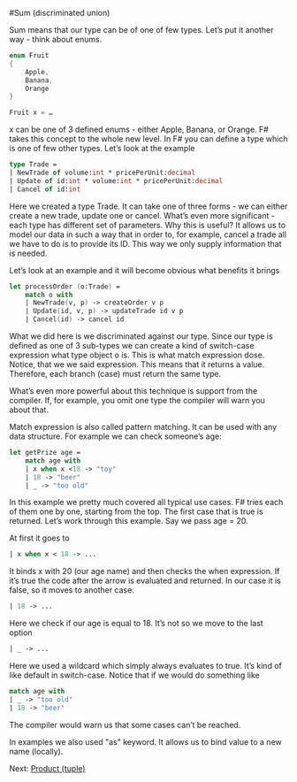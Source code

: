 #Sum (discriminated union)

Sum means that our type can be of one of few types. Let’s put it another way - think about enums. 

```csharp
enum Fruit
{
    Apple,
    Banana,
    Orange
}

Fruit x = …
```

x can be one of 3 defined enums - either Apple, Banana, or Orange. F# takes this concept to the whole new level. In F# you can define a type which is one of few other types. Let’s look at the example

```fsharp
type Trade =
| NewTrade of volume:int * pricePerUnit:decimal
| Update of id:int * volume:int * pricePerUnit:decimal
| Cancel of id:int
```

Here we created a type Trade. It can take one of three forms - we can either create a new trade, update one or cancel. What’s even more significant - each type has different set of parameters. Why this is useful? It allows us to model our data in such a way that in order to, for example, cancel a trade all we have to do is to provide its ID. This way we only supply information that is needed.

Let’s look at an example and it will become obvious what benefits it brings

```fsharp
let processOrder (o:Trade) =
    match o with
    | NewTrade(v, p) -> createOrder v p
    | Update(id, v, p) -> updateTrade id v p
    | Cancel(id) -> cancel id
```

What we did here is we discriminated against our type. Since our type is defined as one of 3 sub-types we can create a kind of switch-case expression what type object o is. This is what match expression dose. Notice, that we we said expression. This means that it returns a value. Therefore, each branch (case) must return the same type.

What’s even more powerful about this technique is support from the compiler. If, for example, you omit one type the compiler will warn you about that. 

Match expression is also called pattern matching. It can be used with any data structure. For example we can check someone’s age:

```fsharp
let getPrize age =
    match age with
    | x when x <18 -> "toy"
    | 18 -> "beer"
    | _ -> "too old"
```

In this example we pretty much covered all typical use cases. F# tries each of them one by one, starting from the top. The first case that is true is returned. Let’s work through this example. Say we pass age = 20. 

At first it goes to 

```fsharp
| x when x < 18 -> ...
```

It binds x with 20 (our age name) and then checks the when expression. If it’s true the code after the arrow is evaluated and returned. In our case it is false, so it moves to another case. 

```fsharp
| 18 -> ...
```

Here we check if our age is equal to 18. It’s not so we move to the last option

```fsharp
| _ -> ...
```

Here we used a wildcard which simply always evaluates to true. It’s kind of like default in switch-case. Notice that if we would do something like 

```fsharp
match age with
| _ -> "too old"
| 18 -> "beer"
```

The compiler would warn us that some cases can’t be reached. 

In examples we also used "as" keyword. It allows us to bind value to a new name (locally). 

Next: [Product (tuple)](322_product_tuple.md)